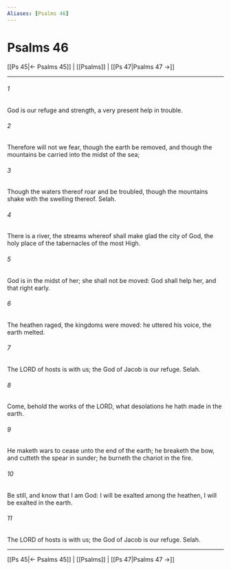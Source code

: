 ```yaml
---
Aliases: [Psalms 46]
---
```

# Psalms 46

[[Ps 45|← Psalms 45]] | [[Psalms]] | [[Ps 47|Psalms 47 →]]
***



###### 1 
God is our refuge and strength, a very present help in trouble. 

###### 2 
Therefore will not we fear, though the earth be removed, and though the mountains be carried into the midst of the sea; 

###### 3 
Though the waters thereof roar and be troubled, though the mountains shake with the swelling thereof. Selah. 

###### 4 
There is a river, the streams whereof shall make glad the city of God, the holy place of the tabernacles of the most High. 

###### 5 
God is in the midst of her; she shall not be moved: God shall help her, and that right early. 

###### 6 
The heathen raged, the kingdoms were moved: he uttered his voice, the earth melted. 

###### 7 
The LORD of hosts is with us; the God of Jacob is our refuge. Selah. 

###### 8 
Come, behold the works of the LORD, what desolations he hath made in the earth. 

###### 9 
He maketh wars to cease unto the end of the earth; he breaketh the bow, and cutteth the spear in sunder; he burneth the chariot in the fire. 

###### 10 
Be still, and know that I am God: I will be exalted among the heathen, I will be exalted in the earth. 

###### 11 
The LORD of hosts is with us; the God of Jacob is our refuge. Selah.

***
[[Ps 45|← Psalms 45]] | [[Psalms]] | [[Ps 47|Psalms 47 →]]
